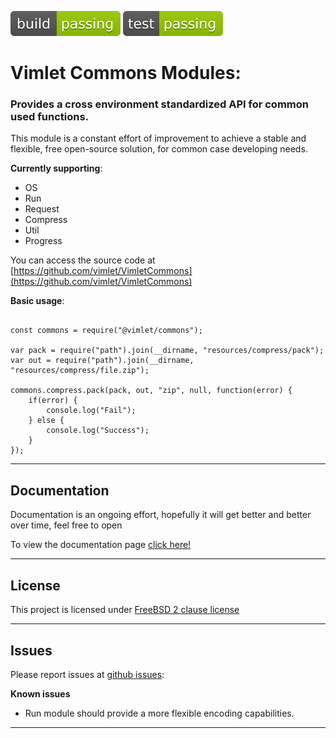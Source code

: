 [//]: # (badges)

![build](badges/build.svg?raw=true "Build")
![test](badges/test.svg?raw=true "Test")

[//]: # (badges)

# Vimlet Commons Modules:

### Provides a cross environment standardized API for common used functions. 

This module is a constant effort of improvement to achieve a stable and flexible, free open-source solution, for common case developing needs.

**Currently supporting**:

- OS
- Run
- Request
- Compress
- Util
- Progress

You can access the source code at [https://github.com/vimlet/VimletCommons](https://github.com/vimlet/VimletCommons)

**Basic usage**:

```

const commons = require("@vimlet/commons");

var pack = require("path").join(__dirname, "resources/compress/pack");
var out = require("path").join(__dirname, "resources/compress/file.zip");

commons.compress.pack(pack, out, "zip", null, function(error) {
    if(error) {
        console.log("Fail");
    } else {
        console.log("Success");
    }
});

```

--------------------------------------------------------------------------

## Documentation
Documentation is an ongoing effort, hopefully it will get better and better over time, feel free to open 

To view the documentation page [click here!](https://rawgit.com/vimlet/VimletCommons/master/docs/node/api/index.html)

--------------------------------------------------------------------------

## License 
This project is licensed under [FreeBSD 2 clause license](https://spdx.org/licenses/BSD-2-Clause-FreeBSD.html#licenseText)

--------------------------------------------------------------------------

## Issues
Please report issues at [github issues](https://github.com/vimlet/VimletCommons):

**Known issues**
- Run module should provide a more flexible encoding capabilities.

--------------------------------------------------------------------------